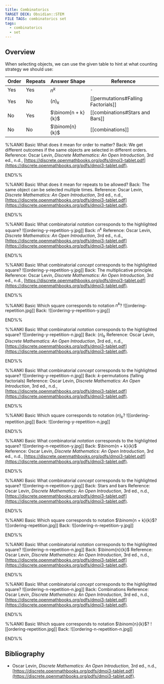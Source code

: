 ```yaml
---
title: Combinatorics
TARGET DECK: Obsidian::STEM
FILE TAGS: combinatorics set
tags:
  - combinatorics
  - set
---
```


## Overview

When selecting objects, we can use the given table to hint at what counting strategy we should use:

Order | Repeats | Answer Shape       | Reference
----- | ------- | ------------------ | ---------
Yes   | Yes     | $n^k$              | `-`
Yes   | No      | $(n)_k$            | [[permutations#Falling Factorials]]
No    | Yes     | $\binom{n + k}{k}$ | [[combinations#Stars and Bars]]
No    | No      | $\binom{n}{k}$     | [[combinations]]

%%ANKI
Basic
What does it mean for order to matter?
Back: We get different outcomes if the same objects are selected in different orders.
Reference: Oscar Levin, *Discrete Mathematics: An Open Introduction*, 3rd ed., n.d., [https://discrete.openmathbooks.org/pdfs/dmoi3-tablet.pdf](https://discrete.openmathbooks.org/pdfs/dmoi3-tablet.pdf).
<!--ID: 1708715147778-->
END%%

%%ANKI
Basic
What does it mean for repeats to be allowed?
Back: The same object can be selected multiple times.
Reference: Oscar Levin, *Discrete Mathematics: An Open Introduction*, 3rd ed., n.d., [https://discrete.openmathbooks.org/pdfs/dmoi3-tablet.pdf](https://discrete.openmathbooks.org/pdfs/dmoi3-tablet.pdf).
<!--ID: 1708715147781-->
END%%

%%ANKI
Basic
What combinatorial *notation* corresponds to the highlighted square?
![[ordering-y-repetition-y.jpg]]
Back: $n^k$
Reference: Oscar Levin, *Discrete Mathematics: An Open Introduction*, 3rd ed., n.d., [https://discrete.openmathbooks.org/pdfs/dmoi3-tablet.pdf](https://discrete.openmathbooks.org/pdfs/dmoi3-tablet.pdf).
<!--ID: 1709305803508-->
END%%

%%ANKI
Basic
What combinatorial *concept* corresponds to the highlighted square?
![[ordering-y-repetition-y.jpg]]
Back: The multiplicative principle.
Reference: Oscar Levin, *Discrete Mathematics: An Open Introduction*, 3rd ed., n.d., [https://discrete.openmathbooks.org/pdfs/dmoi3-tablet.pdf](https://discrete.openmathbooks.org/pdfs/dmoi3-tablet.pdf).
<!--ID: 1709305803515-->
END%%

%%ANKI
Basic
Which square corresponds to notation $n^k$?
![[ordering-repetition.jpg]]
Back:
![[ordering-y-repetition-y.jpg]]
<!--ID: 1709305803518-->
END%%

%%ANKI
Basic
What combinatorial *notation* corresponds to the highlighted square?
![[ordering-y-repetition-n.jpg]]
Back: $(n)_k$
Reference: Oscar Levin, *Discrete Mathematics: An Open Introduction*, 3rd ed., n.d., [https://discrete.openmathbooks.org/pdfs/dmoi3-tablet.pdf](https://discrete.openmathbooks.org/pdfs/dmoi3-tablet.pdf).
<!--ID: 1709305912355-->
END%%

%%ANKI
Basic
What combinatorial *concept* corresponds to the highlighted square?
![[ordering-y-repetition-n.jpg]]
Back: $k$-permutations (falling factorials)
Reference: Oscar Levin, *Discrete Mathematics: An Open Introduction*, 3rd ed., n.d., [https://discrete.openmathbooks.org/pdfs/dmoi3-tablet.pdf](https://discrete.openmathbooks.org/pdfs/dmoi3-tablet.pdf).
<!--ID: 1709306052449-->
END%%

%%ANKI
Basic
Which square corresponds to notation $(n)_k$?
![[ordering-repetition.jpg]]
Back:
![[ordering-y-repetition-n.jpg]]
<!--ID: 1709305912359-->
END%%

%%ANKI
Basic
What combinatorial *notation* corresponds to the highlighted square?
![[ordering-n-repetition-y.jpg]]
Back: $\binom{n + k}{k}$
Reference: Oscar Levin, *Discrete Mathematics: An Open Introduction*, 3rd ed., n.d., [https://discrete.openmathbooks.org/pdfs/dmoi3-tablet.pdf](https://discrete.openmathbooks.org/pdfs/dmoi3-tablet.pdf).
<!--ID: 1709306052455-->
END%%

%%ANKI
Basic
What combinatorial *concept* corresponds to the highlighted square?
![[ordering-n-repetition-y.jpg]]
Back: Stars and bars
Reference: Oscar Levin, *Discrete Mathematics: An Open Introduction*, 3rd ed., n.d., [https://discrete.openmathbooks.org/pdfs/dmoi3-tablet.pdf](https://discrete.openmathbooks.org/pdfs/dmoi3-tablet.pdf).
<!--ID: 1709306052461-->
END%%

%%ANKI
Basic
Which square corresponds to notation $\binom{n + k}{k}$?
![[ordering-repetition.jpg]]
Back:
![[ordering-n-repetition-y.jpg]]
<!--ID: 1709306052468-->
END%%

%%ANKI
Basic
What combinatorial *notation* corresponds to the highlighted square?
![[ordering-n-repetition-n.jpg]]
Back: $\binom{n}{k}$
Reference: Oscar Levin, *Discrete Mathematics: An Open Introduction*, 3rd ed., n.d., [https://discrete.openmathbooks.org/pdfs/dmoi3-tablet.pdf](https://discrete.openmathbooks.org/pdfs/dmoi3-tablet.pdf).
<!--ID: 1709306140856-->
END%%

%%ANKI
Basic
What combinatorial *concept* corresponds to the highlighted square?
![[ordering-n-repetition-n.jpg]]
Back: Combinations
Reference: Oscar Levin, *Discrete Mathematics: An Open Introduction*, 3rd ed., n.d., [https://discrete.openmathbooks.org/pdfs/dmoi3-tablet.pdf](https://discrete.openmathbooks.org/pdfs/dmoi3-tablet.pdf).
<!--ID: 1709306140887-->
END%%

%%ANKI
Basic
Which square corresponds to notation $\binom{n}{k}$?
![[ordering-repetition.jpg]]
Back:
![[ordering-n-repetition-n.jpg]]
<!--ID: 1709306140891-->
END%%

## Bibliography

* Oscar Levin, *Discrete Mathematics: An Open Introduction*, 3rd ed., n.d., [https://discrete.openmathbooks.org/pdfs/dmoi3-tablet.pdf](https://discrete.openmathbooks.org/pdfs/dmoi3-tablet.pdf).
